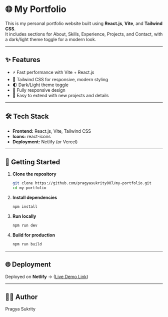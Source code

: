 # 🌐 My Portfolio  

This is my personal portfolio website built using **React.js**, **Vite**, and **Tailwind CSS**.  
It includes sections for About, Skills, Experience, Projects, and Contact, with a dark/light theme toggle for a modern look.  

---

## ✨ Features  

- ⚡ Fast performance with Vite + React.js  
- 🎨 Tailwind CSS for responsive, modern styling  
- 🌓 Dark/Light theme toggle  
- 📱 Fully responsive design  
- 🔗 Easy to extend with new projects and details  

---

## 🛠️ Tech Stack  

- **Frontend:** React.js, Vite, Tailwind CSS  
- **Icons:** react-icons  
- **Deployment:** Netlify (or Vercel)  

---

## 🚀 Getting Started  

1. **Clone the repository**  
   ```bash
   git clone https://github.com/pragyasukrity007/my-portfolio.git
   cd my-portfolio
2. **Install dependencies**
   ```bash
   npm install
3. **Run locally**
   ```bash
   npm run dev
4. **Build for production**
   ```bash
   npm run build

---

## 🌐 Deployment
Deployed on **Netlify** → ([Live Demo Link](https://pragya-sukrity.netlify.app/))

---

## 👩‍💻 Author
Pragya Sukrity
